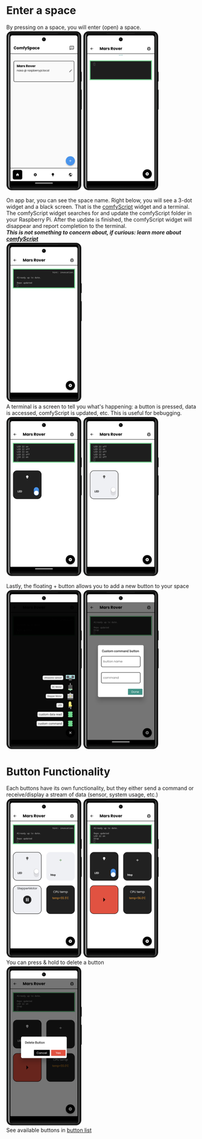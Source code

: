 # Enter a space
By pressing on a space, you will enter (open) a space.<br>
<img src = "assets/Button/button_step1_enterSpace.png" width="200" >
<img src = "assets/Button/button_step2_spaceLayout.png" width="200" >

On app bar, you can see the space name.
Right below, you will see a 3-dot widget and a black screen. That is the [comfyScript]() widget and a terminal. 
The comfyScript widget searches for and update the comfyScript folder in your Raspberry Pi. After the update is finished, the comfyScript widget will disappear and report completion to the terminal. <br>
***This is not something to concern about, if curious: learn more about [comfyScript]()***<br>
<img src = "assets/Button/button_step3_comfyScriptupdated.png" width="200" >
<br>
A terminal is a screen to tell you what's happening: a button is pressed, data is accessed, comfyScript is updated, etc. This is useful for bebugging.<br>
<img src = "assets/Button/button_step5_terminal.png" width="200" >
<img src = "assets/Button/button_step6_terminal.png" width="200" >
<br>

Lastly, the floating + button allows you to add a new button to your space<br>
<img src = "assets/Button/button_step4_addAButton.png" width="200" >
<img src = "assets/ButtonList/comfyButton_step2_info.png" width="200" >
<br>

# Button Functionality
Each buttons have its own functionality, but they either send a command or receive/display a stream of data (sensor, system usage, etc.)<br>
<img src = "assets/Button/button_step7_button.png" width="200" >
<img src = "assets/Button/button_step8_button.png" width="200" ><br>
You can press & hold to delete a button<br>
<img src = "assets/Button/button_step9_deleteButton.png" width="200" ><br>
See available buttons in [button list]()